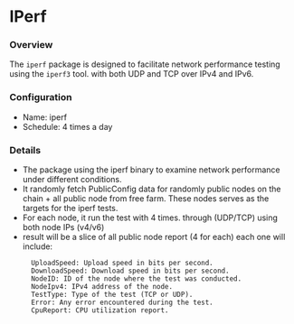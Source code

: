 # IPerf

### Overview

The `iperf` package is designed to facilitate network performance testing using the `iperf3` tool. with both UDP and TCP over IPv4 and IPv6.

### Configuration

- Name: iperf
- Schedule: 4 times a day

### Details

- The package using the iperf binary to examine network performance under different conditions.
- It randomly fetch PublicConfig data for randomly public nodes on the chain + all public node from free farm. These nodes serves as the targets for the iperf tests.
- For each node, it run the test with 4 times. through (UDP/TCP) using both node IPs (v4/v6)
- result will be a slice of all public node report (4 for each) each one will include:
  ```
    UploadSpeed: Upload speed in bits per second.
    DownloadSpeed: Download speed in bits per second.
    NodeID: ID of the node where the test was conducted.
    NodeIpv4: IPv4 address of the node.
    TestType: Type of the test (TCP or UDP).
    Error: Any error encountered during the test.
    CpuReport: CPU utilization report.
  ```
